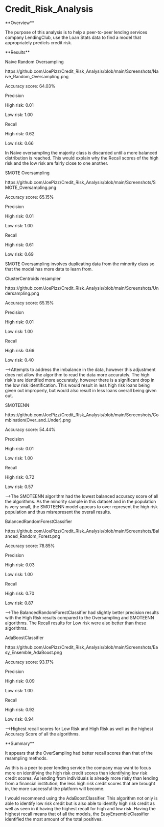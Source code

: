 # Credit_Risk_Analysis

<p>**Overview**<p>
<p> The purpose of this analysis is to help a peer-to-peer lending services company LendingClub, use the Loan Stats data to find a model that appropriately predicts credit risk.<p>
  
<p> **Results**<p>

<p>Naive Random Oversampling<p>
<p>https://github.com/JoePizz/Credit_Risk_Analysis/blob/main/Screenshots/Naive_Random_Oversampling.png<p>
<p>Accuracy score: 64.03%<p>
<p>Precision<p>
    <p>High risk: 0.01<p>
    <p>Low risk: 1.00<p>
<p>Recall<p>
    <p>High risk: 0.62<p>
    <p>Low risk: 0.66<p>
<p>In Naive oversampling the majority class is discarded until a more balanced distribution is reached. This would explain why the Recall scores of the high risk and the low risk are fairly close to one another.<p>
  
<p>SMOTE Oversampling<p>
<p>https://github.com/JoePizz/Credit_Risk_Analysis/blob/main/Screenshots/SMOTE_Oversampling.png<p>
<p>Accuracy score: 65.15%<p>
<p>Precision<p>
    <p>High risk: 0.01<p>
    <p>Low risk: 1.00<p>
<p>Recall<p>
    <p>High risk: 0.61<p>
    <p>Low risk: 0.69<p>
<p>SMOTE Oversampling involves duplicating data from the minority class so that the model has more data to learn from.<p>
<p>ClusterCentroids resampler<p>
<p>https://github.com/JoePizz/Credit_Risk_Analysis/blob/main/Screenshots/Undersampling.png<p>
<p>Accuracy score: 65.15%<p>
<p>Precision<p>
    <p>High risk: 0.01<p>
    <p>Low risk: 1.00<p>
<p>Recall<p>
    <p>High risk: 0.69<p>
    <p>Low risk: 0.40<p>
<p>-->Attempts to address the imbalance in the data, however this adjustment does not allow the algorithm to read the data more accurately. The high risk's are identified more accurately, however there is a significant drop in the low risk identification. This would result in less high risk loans being given out improperly, but would also result in less loans overall being given out.<p>
<p>SMOTEENN<p>
<p>https://github.com/JoePizz/Credit_Risk_Analysis/blob/main/Screenshots/Combination(Over_and_Under).png<p>
<p>Accuracy score: 54.44%<p>
<p>Precision<p>
    <p>High risk: 0.01<p>
    <p>Low risk: 1.00<p>
<p>Recall<p>
    <p>High risk: 0.72<p>
    <p>Low risk: 0.57<p>
<p>-->The SMOTEENN algorithm had the lowest balanced accuracy score of all the algorithms. As the minority sample in this dataset and in the population is very small, the SMOTEENN model appears to over represent the high risk population and thus misrepresent the overall results.
<p>BalancedRandomForestClassifier<p>
<p>https://github.com/JoePizz/Credit_Risk_Analysis/blob/main/Screenshots/Balanced_Random_Forest.png<p>
<p>Accuracy score: 78.85%<p>
<p>Precision<p>
    <p>High risk: 0.03<p>
    <p>Low risk: 1.00<p>
<p>Recall<p>
    <p>High risk: 0.70<p>
    <p>Low risk: 0.87<p>
<p>-->The BalancedRandomForestClassifier had slightly better precision results with the High Risk results compared to the Oversampling and SMOTEENN algorithms. The Recall results for Low risk were also better than these algorithms.
<p>AdaBoostClassifier<p>
<p>https://github.com/JoePizz/Credit_Risk_Analysis/blob/main/Screenshots/Easy_Ensemble_AdaBoost.png<p>
<p>Accuracy score: 93.17%<p>
<p>Precision<p>
    <p>High risk: 0.09<p>
    <p>Low risk: 1.00<p>
<p>Recall<p>
    <p>High risk: 0.92<p>
    <p>Low risk: 0.94<p>
<p>-->Highest recall scores for Low Risk and High Risk as well as the highest Accuracy Score of all the algorithms.<p>

<p>**Summary**<p>

<p>It appears that the OverSampling had better recall scores than that of the resampling methods.<p>
<p>As this is a peer to peer lending service the company may want to focus more on identifying the high risk credit scores than identifying low risk credit scores. As lending from individuals is already more risky than lending from a financial institution, the less high risk credit scores that are brought in, the more successful the platform will become.<p>
<p>I would recommend using the AdaBoostClassifier. This algorithm not only is able to identify low risk credit but is also able to identify high risk credit as well as seen in it having the highest recall for high and low risk. Having the highest recall means that of all the models, the EasyEnsembleClassifier identified the most amount of the total positives.<p>

